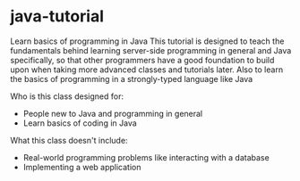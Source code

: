 # java-tutorial
Learn basics of programming in Java
This tutorial is designed to teach the fundamentals behind learning server-side programming in general and Java specifically,
so that other programmers have a good foundation to build upon when taking more advanced classes and tutorials later.
Also to learn the basics of programming in a strongly-typed language like Java

Who is this class designed for:
* People new to Java and programming in general
* Learn basics of coding in Java


What this class doesn't include:
* Real-world programming problems like interacting with a database
* Implementing a web application
